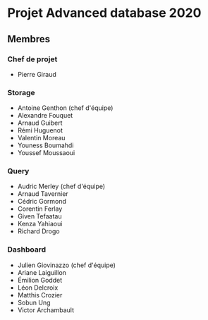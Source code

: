 # Projet Advanced database 2020

## Membres

### Chef de projet
* Pierre Giraud

### Storage

* Antoine Genthon (chef d'équipe)
* Alexandre Fouquet
* Arnaud Guibert
* Rémi Huguenot
* Valentin Moreau
* Youness Boumahdi
* Youssef Moussaoui

### Query

* Audric Merley (chef d'équipe)
* Arnaud Tavernier
* Cédric Gormond
* Corentin Ferlay
* Given Tefaatau
* Kenza Yahiaoui
* Richard Drogo

### Dashboard
* Julien Giovinazzo (chef d'équipe)
* Ariane Laiguillon
* Émilion Goddet
* Léon Delcroix
* Matthis Crozier
* Sobun Ung
* Victor Archambault
